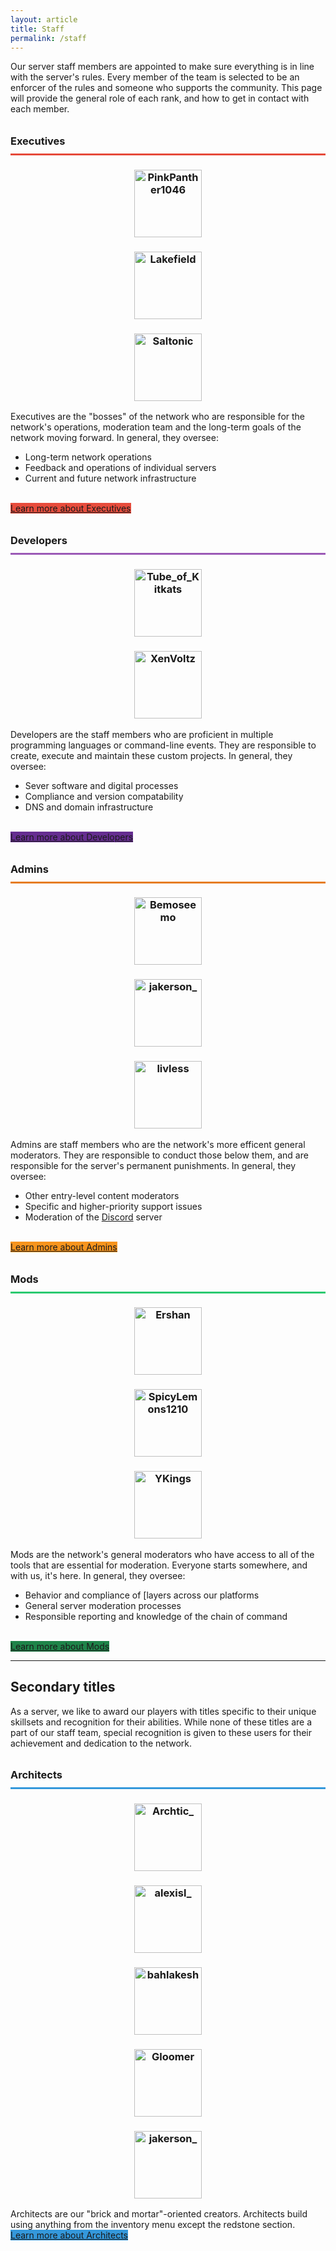 ```yaml
---
layout: article
title: Staff
permalink: /staff
---
```


Our server staff members are appointed to make sure everything is in line with the server's rules. Every member of the team is selected to be an enforcer of the rules and someone who supports the community. This page will provide the general role of each rank, and how to get in contact with each member.

<h3 style="line-height: 2.5rem; border-bottom: 3px #E64A3A solid;">Executives</h3>
<center>
<div class="grid-container">
  <div class="grid grid--py-3">
    <div class="cell cell--4"><div><h3><img src="https://cravatar.eu/helmhead/6fa574108a8c46d7ab77476ed0cdbe20" alt="PinkPanther1046" width="108"></h3></div></div>
    <div class="cell cell--4"><div><h3><img src="https://cravatar.eu/helmhead/77ca708d0717449bae691c503296e133" alt="Lakefield" width="108"></h3></div></div>
    <div class="cell cell--4"><div><h3><img src="https://cravatar.eu/helmhead/ce74e1fa867041ddbfc89c0c02a8472a" alt="Saltonic" width="108"></h3></div></div>
  </div>
</div>
</center>

Executives are the "bosses" of the network who are responsible for the network's operations, moderation team and the long-term goals of the network moving forward. In general, they oversee:
* Long-term network operations
* Feedback and operations of individual servers
* Current and future network infrastructure
<br>
<a class="button button--secondary button--rounded button--lg" style="margin-top: 1rem; margin-bottom: 1rem; background-color: #e74c3c;" href="{{ site.baseurl }}/hc/content-moderation#executive">Learn more about Executives</a>

<h3 style="line-height: 2.5rem; border-bottom: 3px #9B59B6 solid;">Developers</h3>
<center>
<div class="grid-container">
  <div class="grid grid--py-3">
    <div class="cell cell--6"><div><h3><img src="https://cravatar.eu/helmhead/eca5074c25da49bd8a8529ce598ccdf4" alt="Tube_of_Kitkats" width="108"></h3></div></div>
    <div class="cell cell--6"><div><h3><img src="https://cravatar.eu/helmhead/ab9aee273b3748be804c6810d5c0a643" alt="XenVoltz" width="108"></h3></div></div>
  </div>
</div>
</center>

Developers are the staff members who are proficient in multiple programming languages or command-line events. They are responsible to create, execute and maintain these custom projects. In general, they oversee:
* Sever software and digital processes
* Compliance and version compatability
* DNS and domain infrastructure
<br>
<a class="button button--secondary button--rounded button--lg" style="margin-top: 1rem; margin-bottom: 1rem; background-color: #652d90;" href="{{ site.baseurl }}/hc/content-moderation#developer">Learn more about Developers</a>

<h3 style="line-height: 2.5rem; border-bottom: 3px #E67D21 solid;">Admins</h3>
<center>
<div class="grid-container">
  <div class="grid grid--py-3">
    <div class="cell cell--4"><div><h3><img src="https://cravatar.eu/helmhead/8a43ac7dc23948c9872ca09060704235" alt="Bemoseemo" width="108"></h3></div></div>
    <div class="cell cell--4"><div><h3><img src="https://cravatar.eu/helmhead/91506894c71d4d91aa1c886ea9d54243" alt="jakerson_" width="108"></h3></div></div>
    <div class="cell cell--4"><div><h3><img src="https://cravatar.eu/helmhead/2967434555d84e77815cb3600b3ffe39" alt="livless" width="108"></h3></div></div>
  </div>
</div>
</center>

Admins are staff members who are the network's more efficent general moderators. They are responsible to conduct those below them, and are responsible for the server's permanent punishments. In general, they oversee:
* Other entry-level content moderators
* Specific and higher-priority support issues
* Moderation of the [Discord](../discord) server
<br>
<a class="button button--secondary button--rounded button--lg" style="margin-top: 1rem; margin-bottom: 1rem; background-color: #f7941d;" href="{{ site.baseurl }}/hc/content-moderation#admin">Learn more about Admins</a>

<h3 style="line-height: 2.5rem; border-bottom: 3px #2BCA70 solid;">Mods</h3>
<center>
<div class="grid-container">
  <div class="grid grid--py-3">
    <div class="cell cell--4"><div><h3><img src="https://cravatar.eu/helmhead/af3eb53ffc65479f8004778c047e4ab3" alt="Ershan" width="108"></h3></div></div>
    <div class="cell cell--4"><div><h3><img src="https://cravatar.eu/helmhead/53f64c18187247ecafc403bdf9279760" alt="SpicyLemons1210" width="108"></h3></div></div>
    <div class="cell cell--4"><div><h3><img src="https://cravatar.eu/helmhead/e06b439e0aff401a8a779cf0d2ebf2b2" alt="YKings" width="108"></h3></div></div>
  </div>
</div>
</center>

Mods are the network's general moderators who have access to all of the tools that are essential for moderation. Everyone starts somewhere, and with us, it's here. In general, they oversee:
* Behavior and compliance of [layers across our platforms
* General server moderation processes
* Responsible reporting and knowledge of the chain of command
<br>
<a class="button button--secondary button--rounded button--lg" style="margin-top: 1rem; margin-bottom: 1rem; background-color: #1e8449;" href="{{ site.baseurl }}/hc/content-moderation#mod">Learn more about Mods</a>

<hr>

## Secondary titles
As a server, we like to award our players with titles specific to their unique skillsets and recognition for their abilities. While none of these titles are a part of our staff team, special recognition is given to these users for their achievement and dedication to the network.

<h3 style="line-height: 2.5rem; border-bottom: 3px #3498db solid;">Architects</h3>
<center>
<div class="grid-container">
  <div class="grid grid--py-3">
    <div class="cell cell--2"><div><h3><img src="https://cravatar.eu/helmhead/bd53d1b9dbc3497d9c3a29c04183b9c2" alt="Archtic_" width="108"></h3></div></div>
    <div class="cell cell--auto"><div><h3><img src="https://cravatar.eu/helmhead/c6cec575914f4513a3cd8986d9e4cc12" alt="alexisl_" width="108"></h3></div></div>
    <div class="cell cell--auto"><div><h3><img src="https://cravatar.eu/helmhead/2eacfd2ca874460bb812cbf7e5bee8ed" alt="bahlakesh" width="108"></h3></div></div>
    <div class="cell cell--auto"><div><h3><img src="https://cravatar.eu/helmhead/de9cdbd753cb4e169e0d51c069216d57" alt="Gloomer" width="108"></h3></div></div>
    <div class="cell cell--auto"><div><h3><img src="https://cravatar.eu/helmhead/91506894c71d4d91aa1c886ea9d54243" alt="jakerson_" width="108"></h3></div></div>
  </div>
</div>
</center>

Architects are our "brick and mortar"-oriented creators. Architects build using anything from the inventory menu except the redstone section.
<br>
<a class="button button--secondary button--rounded button--lg" style="margin-top: 1rem; margin-bottom: 1rem; background-color: #3498db;" href="{{ site.baseurl }}/hc/titles-and-honors#architect">Learn more about Architects</a>
